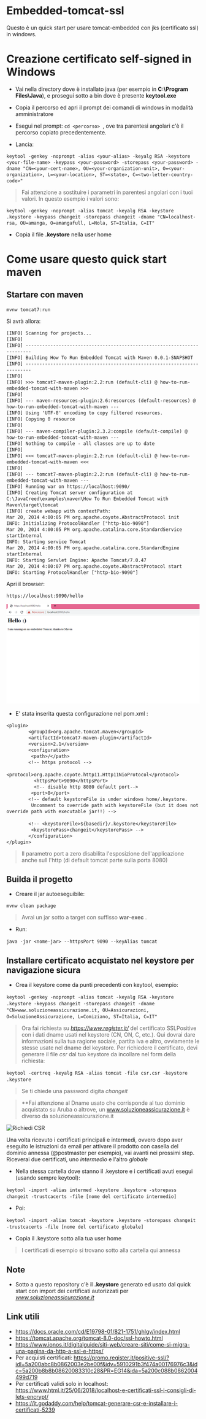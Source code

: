 # Embedded-tomcat-ssl

Questo è un quick start per usare tomcat-embedded con jks (certificato ssl) in windows.


# Creazione certificato self-signed in Windows

* Vai nella directory dove è installato java (per esempio in **C:\Program Files\Java**), e prosegui sotto a bin dove è presente **keytool.exe**

* Copia il percorso ed apri il prompt dei comandi di windows in modalità amministratore

* Esegui nel prompt: ```cd <percorso> ```, ove tra parentesi angolari c'è il percorso copiato precedentemente.

* Lancia:

```
keytool -genkey -noprompt -alias <your-alias> -keyalg RSA -keystore <your-file-name> -keypass <your-password> -storepass <your-password> -dname "CN=<your-cert-name>, OU=<your-organization-unit>, O=<your-organization>, L=<your-location>, ST=<state>, C=<two-letter-country-code>"
```

> Fai attenzione a sostituire i parametri in parentesi angolari con i tuoi valori. In questo esempio i valori sono:
```
keytool -genkey -noprompt -alias tomcat -keyalg RSA -keystore .keystore -keypass changeit -storepass changeit -dname "CN=localhost-rsa, OU=amanga, O=amangafull, L=Nola, ST=Italia, C=IT"
```

* Copia il file **.keystore** nella user home

# Come usare questo quick start maven

## Startare con maven

```
mvnw tomcat7:run
```

Si avrà allora:

```
[INFO] Scanning for projects...
[INFO]
[INFO] ------------------------------------------------------------------------
[INFO] Building How To Run Embedded Tomcat with Maven 0.0.1-SNAPSHOT
[INFO] ------------------------------------------------------------------------
[INFO]
[INFO] >>> tomcat7-maven-plugin:2.2:run (default-cli) @ how-to-run-embedded-tomcat-with-maven >>>
[INFO]
[INFO] --- maven-resources-plugin:2.6:resources (default-resources) @ how-to-run-embedded-tomcat-with-maven ---
[INFO] Using 'UTF-8' encoding to copy filtered resources.
[INFO] Copying 0 resource
[INFO]
[INFO] --- maven-compiler-plugin:2.3.2:compile (default-compile) @ how-to-run-embedded-tomcat-with-maven ---
[INFO] Nothing to compile - all classes are up to date
[INFO]
[INFO] <<< tomcat7-maven-plugin:2.2:run (default-cli) @ how-to-run-embedded-tomcat-with-maven <<<
[INFO]
[INFO] --- tomcat7-maven-plugin:2.2:run (default-cli) @ how-to-run-embedded-tomcat-with-maven ---
[INFO] Running war on https://localhost:9090/
[INFO] Creating Tomcat server configuration at C:\JavaCreed\examples\maven\How To Run Embedded Tomcat with Maven\target\tomcat
[INFO] create webapp with contextPath:
Mar 20, 2014 4:00:05 PM org.apache.coyote.AbstractProtocol init
INFO: Initializing ProtocolHandler ["http-bio-9090"]
Mar 20, 2014 4:00:05 PM org.apache.catalina.core.StandardService startInternal
INFO: Starting service Tomcat
Mar 20, 2014 4:00:05 PM org.apache.catalina.core.StandardEngine startInternal
INFO: Starting Servlet Engine: Apache Tomcat/7.0.47
Mar 20, 2014 4:00:07 PM org.apache.coyote.AbstractProtocol start
INFO: Starting ProtocolHandler ["http-bio-9090"]
```


Apri il browser:

```
https://localhost:9090/hello
```

![Embedded Tomcat](img/Embedded-Tomcat.png)


* E' stata inserita questa configurazione nel pom.xml :

```
<plugin>
        <groupId>org.apache.tomcat.maven</groupId>
        <artifactId>tomcat7-maven-plugin</artifactId>
        <version>2.1</version>
        <configuration>
         <path>/</path>
		<!-- https protocol -->
		 <protocol>org.apache.coyote.http11.Http11NioProtocol</protocol>
		  <httpsPort>9090</httpsPort>
		  <!-- disable http 8080 default port-->
		 <port>0</port>
		<!-- default keystoreFile is under windows home/.keystore. 
		 Uncomment to override path with keystoreFile (but it does not override path with executable jar!!) -->
		 
        <!-- <keystoreFile>${basedir}/.keystore</keystoreFile>
         <keystorePass>changeit</keystorePass> -->
        </configuration>
</plugin>

```

> Il parametro port a zero disabilita l'esposizione dell'applicazione anche sull l'http (di default tomcat parte sulla porta 8080)


## Builda il progetto

* Creare il jar autoeseguibile:

```
mvnw clean package
```

> Avrai un jar sotto a target con suffisso **war-exec** . 

* Run:

 ```java -jar <nome-jar> --httpsPort 9090 --keyAlias tomcat```
 
## Installare certificato acquistato nel keystore per navigazione sicura

* Crea il keystore come da punti precedenti con keytool, esempio:

```keytool -genkey -noprompt -alias tomcat -keyalg RSA -keystore .keystore -keypass changeit -storepass changeit -dname "CN=www.soluzioneassicurazione.it, OU=Assicurazioni, O=SoluzioneAssicurazione, L=Comiziano, ST=Italia, C=IT"```

> Ora fai richiesta su *https://www.register.it/* del certificato SSLPositive con i dati dname usati nel keystore (CN, ON, C, etc.).
Qui dovrai dare informazioni sulla tua ragione sociale, partita iva e altro, ovviamente le stesse usate nel dname del keystore.
Per richiedere il certificato, devi generare il file *csr* dal tuo keystore da incollare nel form della richiesta:

```keytool -certreq -keyalg RSA -alias tomcat -file csr.csr -keystore .keystore```

> Se ti chiede una password digita _changeit_

> **Fai attenzione al Dname usato che corrisponde al tuo dominio acquistato su Aruba o altrove, un www.soluzioneassicurazione.it è diverso da soluzioneassicurazione.it

![Richiedi CSR](img/richiedi-csr.png)

Una volta ricevuto i certificati principali e intermedi, ovvero dopo aver eseguito le istruzioni da email per attivare il prodotto con casella del dominio annessa (@postmaster per esempio), vai avanti nei prossimi step.
Riceverai due certificati, uno *intermedio* e l'altro *globale*

* Nella stessa cartella dove stanno il .keystore e i certificati avuti esegui (usando sempre keytool):

```keytool -import -alias intermed -keystore .keystore -storepass changeit -trustcacerts -file [nome del certificato intermedio]```

* Poi:

```keytool -import -alias tomcat -keystore .keystore -storepass changeit -trustcacerts -file [nome del certificato globale]```

* Copia il .keystore sotto alla tua user home


> I certificati di esempio si trovano sotto alla cartella qui annessa


## Note

* Sotto a questo repository c'è il **.keystore** generato ed usato dal quick start con import dei certificati autorizzati per *www.soluzioneassicurazione.it*


## Link utili

* https://docs.oracle.com/cd/E19798-01/821-1751/ghlgv/index.html
* https://tomcat.apache.org/tomcat-8.0-doc/ssl-howto.html
* https://www.ionos.it/digitalguide/siti-web/creare-siti/come-si-migra-una-pagina-da-http-a-ssl-e-https/
* Per acquisti certificati: https://promo.register.it/positive-ssl/?idl=5a200abc8b0862003e2be00f&idv=5910291b3f474a00176976c3&idc=5a200b8b8b08620083310c28&PR=EG14&ida=5a200c088b0862004499d719
* Per certificati validi solo in localhost: https://www.html.it/25/06/2018/localhost-e-certificati-ssl-i-consigli-di-lets-encrypt/
* https://it.godaddy.com/help/tomcat-generare-csr-e-installare-i-certificati-5239

